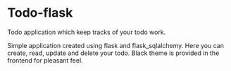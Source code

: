 # Todo-flask
Todo application which keep tracks of your todo work.

Simple application created using flask and flask_sqlalchemy. Here you can create, read, update and delete your todo. 
Black theme is provided in the frontend for pleasant feel.
